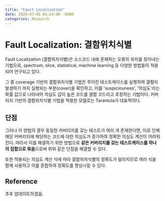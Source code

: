 ```yaml
---
title: "Fault Localization"
date: 2020-07-05 05:24:00 -0400
categories: Research
---
```

# Fault Localization: 결함위치식별

Fault Localization (결함위치식별)은 소스코드 내에 존재하는 오류의 위치를 찾아내는 기법으로, spectrum, slice, statistical, machine learning 등 다양한 방법들이 적용되어 연구되고 있다.

그 중 coverage 기반의 결함위치식별 기법은 주어진 테스트케이스를 실행하여 결함이 발생하기 까지 실행되는 부분(cover)을 확인하고, 이를 'suspiciouness', '의심도'라는 확률 값으로 나타내어 의심도 값이 높은 코드를 결함 코드라고 추정하는 기법이다. 커버리지 기반의 결함위치식별 기법을 적용한 모델로는 Tarantula가 대표적이다.

## 단점
그러나 이 방법의 경우 동일한 커버리지를 갖는 테스트가 여러 개 존재한다면, 이로 인해 해당 커버리지에 해당하는 코드에 대한 의심도가 증가하여 정확한 의심도 계산이 어려워진다. 따라서 이를 해결하기 위한 방법으로 **같은 커버리지를 갖는 테스트케이스를 하나의 집합으로 묶음**으로써 위와 같은 단점을 해결할 수 있다.

또한 적용되는 의심도 계산 식에 따라 결함위치식별의 정확도가 달라지므로 여러 식을 함께 사용하고 이를 혼합하여 정확도를 향상시킬 수 있다.

## Reference
추후 업데이트하겠음.
